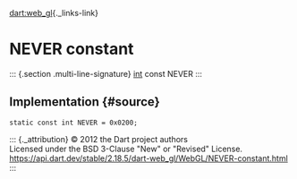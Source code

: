 [dart:web\_gl](../../dart-web_gl/dart-web_gl-library){._links-link}

NEVER constant
==============

::: {.section .multi-line-signature}
[int](../../dart-core/int-class) const NEVER
:::

Implementation {#source}
--------------

``` {.language-dart data-language="dart"}
static const int NEVER = 0x0200;
```

::: {._attribution}
© 2012 the Dart project authors\
Licensed under the BSD 3-Clause \"New\" or \"Revised\" License.\
<https://api.dart.dev/stable/2.18.5/dart-web_gl/WebGL/NEVER-constant.html>
:::
